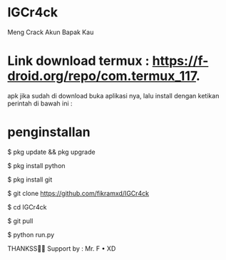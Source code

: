 # IGCr4ck
Meng Crack Akun Bapak Kau

#  Link download termux : https://f-droid.org/repo/com.termux_117.

apk jika sudah di download buka aplikasi nya, lalu install dengan ketikan perintah di bawah ini :

#  penginstallan
 $ pkg update && pkg upgrade

 $ pkg install python

 $ pkg install git

 $ git clone https://github.com/fikramxd/IGCr4ck

 $ cd IGCr4ck

 $ git pull

 $ python run.py

THANKSS🙏🏻
Support by : Mr. F • XD
